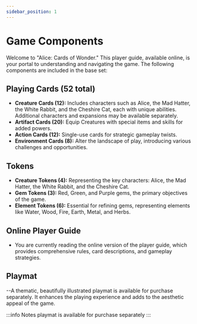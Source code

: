 ```yaml
---
sidebar_position: 1
---
```


# Game Components

Welcome to "Alice: Cards of Wonder." This player guide, available online, is your portal to understanding and navigating the game. The following components are included in the base set:

## Playing Cards (52 total)

- **Creature Cards (12):** Includes characters such as Alice, the Mad Hatter, the White Rabbit, and the Cheshire Cat, each with unique abilities. Additional characters and expansions may be available separately.
- **Artifact Cards (20):** Equip Creatures with special items and skills for added powers.
- **Action Cards (12):** Single-use cards for strategic gameplay twists.
- **Environment Cards (8):** Alter the landscape of play, introducing various challenges and opportunities.

## Tokens
- **Creature Tokens (4):** Representing the key characters: Alice, the Mad Hatter, the White Rabbit, and the Cheshire Cat.
- **Gem Tokens (3):** Red, Green, and Purple gems, the primary objectives of the game.
- **Element Tokens (6):** Essential for refining gems, representing elements like Water, Wood, Fire, Earth, Metal, and Herbs.

## Online Player Guide
- You are currently reading the online version of the player guide, which provides comprehensive rules, card descriptions, and gameplay strategies.

## Playmat 
--A thematic, beautifully illustrated playmat is available for purchase separately. It enhances the playing experience and adds to the aesthetic appeal of the game.

:::info Notes
playmat is available for purchase separately
:::